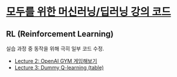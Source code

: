 # [모두를 위한 머신러닝/딥러닝 강의 코드](http://hunkim.github.io/ml/)
## RL (Reinforcement Learning)

실습 과정 중 동작을 위해 극히 일부 코드 수정.

  * [Lecture 2: OpenAI GYM 게임해보기](tensorflow/RL/rl-l02.md)
  * [Lecture 3: Dummy Q-learning (table)](tensorflow/RL/rl-l03.md)
